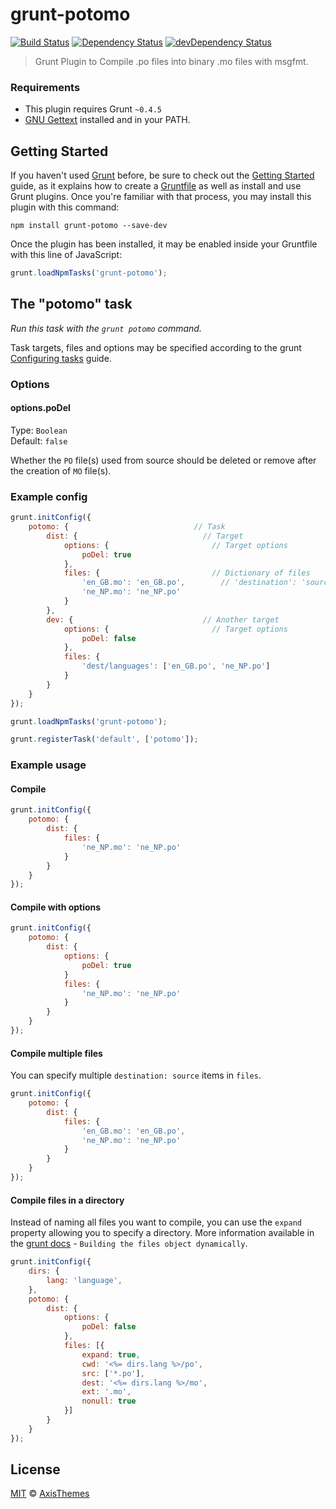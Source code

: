 # grunt-potomo
[![Build Status](https://secure.travis-ci.org/axisthemes/grunt-potomo.png?branch=master)](http://travis-ci.org/axisthemes/grunt-potomo)
[![Dependency Status](https://david-dm.org/axisthemes/grunt-potomo.svg)](https://david-dm.org/axisthemes/grunt-potomo)
[![devDependency Status](https://david-dm.org/axisthemes/grunt-potomo/dev-status.svg)](https://david-dm.org/axisthemes/grunt-potomo#info=devDependencies)

> Grunt Plugin to Compile .po files into binary .mo files with msgfmt.

### Requirements
* This plugin requires Grunt `~0.4.5`
* [GNU Gettext](http://www.gnu.org/software/gettext/) installed and in your PATH.

## Getting Started
If you haven't used [Grunt](http://gruntjs.com/) before, be sure to check out the [Getting Started](http://gruntjs.com/getting-started) guide, as it explains how to create a [Gruntfile](http://gruntjs.com/sample-gruntfile) as well as install and use Grunt plugins. Once you're familiar with that process, you may install this plugin with this command:

```shell
npm install grunt-potomo --save-dev
```

Once the plugin has been installed, it may be enabled inside your Gruntfile with this line of JavaScript:

```js
grunt.loadNpmTasks('grunt-potomo');
```

## The "potomo" task
_Run this task with the `grunt potomo` command._

Task targets, files and options may be specified according to the grunt [Configuring tasks](http://gruntjs.com/configuring-tasks) guide.

### Options

#### options.poDel
Type: `Boolean`  
Default: `false`

Whether the `PO` file(s) used from source should be deleted or remove after the creation of `MO` file(s).

### Example config

```js
grunt.initConfig({
	potomo: {                            // Task
		dist: {                            // Target
			options: {                       // Target options
				poDel: true
			},
			files: {                         // Dictionary of files
				'en_GB.mo': 'en_GB.po',        // 'destination': 'source'
				'ne_NP.mo': 'ne_NP.po'
			}
		},
		dev: {                             // Another target
			options: {                       // Target options
				poDel: false
			},
			files: {
				'dest/languages': ['en_GB.po', 'ne_NP.po']
			}
		}
	}
});

grunt.loadNpmTasks('grunt-potomo');

grunt.registerTask('default', ['potomo']);
```

### Example usage

#### Compile

```js
grunt.initConfig({
	potomo: {
		dist: {
			files: {
				'ne_NP.mo': 'ne_NP.po'
			}
		}
	}
});
```

#### Compile with options

```js
grunt.initConfig({
	potomo: {
		dist: {
			options: {
				poDel: true
			}
			files: {
				'ne_NP.mo': 'ne_NP.po'
			}
		}
	}
});
```

#### Compile multiple files

You can specify multiple `destination: source` items in `files`.


```js
grunt.initConfig({
	potomo: {
		dist: {
			files: {
				'en_GB.mo': 'en_GB.po',
				'ne_NP.mo': 'ne_NP.po'
			}
		}
	}
});
```

#### Compile files in a directory

Instead of naming all files you want to compile, you can use the `expand` property allowing you to specify a directory. More information available in the [grunt docs](http://gruntjs.com/configuring-tasks#building-the-files-object-dynamically) - `Building the files object dynamically`.

```js
grunt.initConfig({
	dirs: {
		lang: 'language',
	},
	potomo: {
		dist: {
			options: {
				poDel: false
			},
			files: [{
				expand: true,
				cwd: '<%= dirs.lang %>/po',
				src: ['*.po'],
				dest: '<%= dirs.lang %>/mo',
				ext: '.mo',
				nonull: true
			}]
		}
	}
});
```

## License
[MIT](http://opensource.org/licenses/MIT) © [AxisThemes](http://axisthemes.com)
